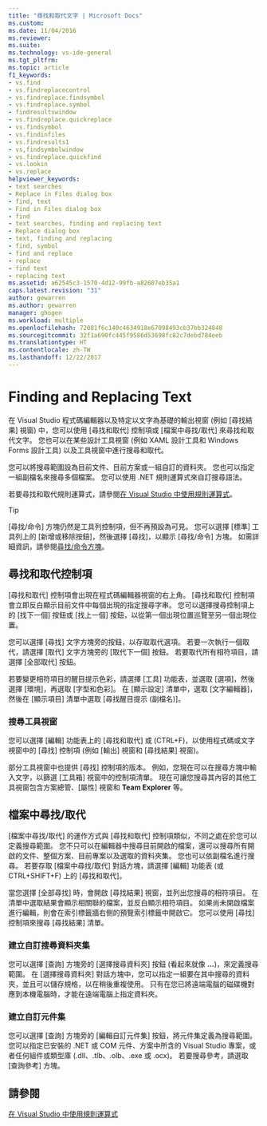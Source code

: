 ```yaml
---
title: "尋找和取代文字 | Microsoft Docs"
ms.custom: 
ms.date: 11/04/2016
ms.reviewer: 
ms.suite: 
ms.technology: vs-ide-general
ms.tgt_pltfrm: 
ms.topic: article
f1_keywords:
- vs.find
- vs.findreplacecontrol
- vs.findreplace.findsymbol
- vs.findreplace.symbol
- findresultswindow
- vs.findreplace.quickreplace
- vs.findsymbol
- vs.findinfiles
- vs.findresults1
- vs,findsymbolwindow
- vs.findreplace.quickfind
- vs.lookin
- vs.replace
helpviewer_keywords:
- text searches
- Replace in Files dialog box
- find, text
- Find in Files dialog box
- find
- text searches, finding and replacing text
- Replace dialog box
- text, finding and replacing
- find, symbol
- find and replace
- replace
- find text
- replacing text
ms.assetid: a62545c3-1570-4d12-99fb-a82607eb35a1
caps.latest.revision: "31"
author: gewarren
ms.author: gewarren
manager: ghogen
ms.workload: multiple
ms.openlocfilehash: 72081f6c140c4634918e67098493cb37bb324848
ms.sourcegitcommit: 32f1a690fc445f9586d53698fc82c7debd784eeb
ms.translationtype: HT
ms.contentlocale: zh-TW
ms.lasthandoff: 12/22/2017
---
```

# <a name="finding-and-replacing-text"></a>Finding and Replacing Text
在 Visual Studio 程式碼編輯器以及特定以文字為基礎的輸出視窗 (例如 [尋找結果] 視窗) 中，您可以使用 [尋找和取代] 控制項或 [檔案中尋找/取代] 來尋找和取代文字。 您也可以在某些設計工具視窗 (例如 XAML 設計工具和 Windows Forms 設計工具) 以及工具視窗中進行搜尋和取代。  
  
 您可以將搜尋範圍設為目前文件、目前方案或一組自訂的資料夾。 您也可以指定一組副檔名來搜尋多個檔案。 您可以使用 .NET 規則運算式來自訂搜尋語法。  
  
 若要尋找和取代規則運算式，請參閱[在 Visual Studio 中使用規則運算式](../ide/using-regular-expressions-in-visual-studio.md)。  
  
> [!TIP]
>  [尋找/命令] 方塊仍然是工具列控制項，但不再預設為可見。 您可以選擇 [標準] 工具列上的 [新增或移除按鈕]，然後選擇 [尋找]，以顯示 [尋找/命令] 方塊。 如需詳細資訊，請參閱[尋找/命令方塊](../ide/find-command-box.md)。  
  
## <a name="find-and-replace-control"></a>尋找和取代控制項  
 [尋找和取代] 控制項會出現在程式碼編輯器視窗的右上角。 [尋找和取代] 控制項會立即反白顯示目前文件中每個出現的指定搜尋字串。 您可以選擇搜尋控制項上的 [找下一個] 按鈕或 [找上一個] 按鈕，以從第一個出現位置巡覽至另一個出現位置。  
  
 您可以選擇 [尋找] 文字方塊旁的按鈕，以存取取代選項。 若要一次執行一個取代，請選擇 [取代] 文字方塊旁的 [取代下一個] 按鈕。 若要取代所有相符項目，請選擇 [全部取代] 按鈕。  
  
 若要變更相符項目的醒目提示色彩，請選擇 [工具] 功能表，並選取 [選項]，然後選擇 [環境]，再選取 [字型和色彩]。 在 [顯示設定] 清單中，選取 [文字編輯器]，然後在 [顯示項目] 清單中選取 [尋找醒目提示 (副檔名)]。  
  
### <a name="searching-tool-windows"></a>搜尋工具視窗  
 您可以選擇 [編輯] 功能表上的 [尋找和取代] 或 (CTRL+F)，以使用程式碼或文字視窗中的 [尋找] 控制項 (例如 [輸出] 視窗和 [尋找結果] 視窗)。  
  
 部分工具視窗中也提供 [尋找] 控制項的版本。 例如，您現在可以在搜尋方塊中輸入文字，以篩選 [工具箱] 視窗中的控制項清單。 現在可讓您搜尋其內容的其他工具視窗包含方案總管、[屬性] 視窗和 **Team Explorer** 等。  
  
## <a name="findreplace-in-files"></a>檔案中尋找/取代  
 [檔案中尋找/取代] 的運作方式與 [尋找和取代] 控制項類似，不同之處在於您可以定義搜尋範圍。 您不只可以在編輯器中搜尋目前開啟的檔案，還可以搜尋所有開啟的文件、整個方案、目前專案以及選取的資料夾集。 您也可以依副檔名進行搜尋。 若要存取 [檔案中尋找/取代] 對話方塊，請選擇 [編輯] 功能表 (或 CTRL+SHIFT+F) 上的 [尋找和取代]。  
  
 當您選擇 [全部尋找] 時，會開啟 [尋找結果] 視窗，並列出您搜尋的相符項目。 在清單中選取結果會顯示相關聯的檔案，並反白顯示相符項目。 如果尚未開啟檔案進行編輯，則會在索引標籤牆右側的預覽索引標籤中開啟它。 您可以使用 [尋找] 控制項來搜尋 [尋找結果] 清單。  
  
### <a name="creating-custom-search-folder-sets"></a>建立自訂搜尋資料夾集  
 您可以選擇 [查詢] 方塊旁的 [選擇搜尋資料夾] 按鈕 (看起來就像 **...**)，來定義搜尋範圍。 在 [選擇搜尋資料夾] 對話方塊中，您可以指定一組要在其中搜尋的資料夾，並且可以儲存規格，以在稍後重複使用。 只有在您已將遠端電腦的磁碟機對應到本機電腦時，才能在遠端電腦上指定資料夾。  
  
### <a name="creating-custom-component-sets"></a>建立自訂元件集  
 您可以選擇 [查詢] 方塊旁的 [編輯自訂元件集] 按鈕，將元件集定義為搜尋範圍。 您可以指定已安裝的 .NET 或 COM 元件、方案中所含的 Visual Studio 專案，或者任何組件或類型庫 (.dll、.tlb、.olb、.exe 或 .ocx)。 若要搜尋參考，請選取 [查詢參考] 方塊。  
  
## <a name="see-also"></a>請參閱  
 [在 Visual Studio 中使用規則運算式](../ide/using-regular-expressions-in-visual-studio.md)